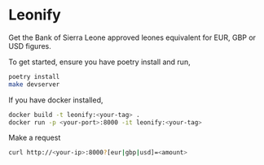 # Leonify

Get the Bank of Sierra Leone approved leones equivalent for EUR, GBP or USD figures.

To get started, ensure you have poetry install and run,
```bash
poetry install
make devserver
```

If you have docker installed,
```bash
docker build -t leonify:<your-tag> .
docker run -p <your-port>:8000 -it leonify:<your-tag>
```

Make a request
```bash
curl http://<your-ip>:8000?[eur|gbp|usd]=<amount>
```
